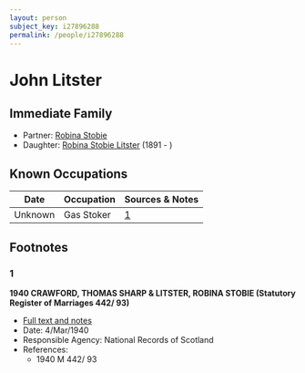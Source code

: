 ```yaml
---
layout: person
subject_key: i27896288
permalink: /people/i27896288
---
```


# John Litster

## Immediate Family

* Partner: [Robina Stobie](./@73873122@-robina-stobie-b-d.md)
* Daughter: [Robina Stobie Litster](./@99806264@-robina-stobie-litster-b1891-d.md) (1891 - )

## Known Occupations

Date | Occupation | Sources & Notes
---|---|---
Unknown | Gas Stoker | [1](#1)

## Footnotes

### 1

**1940 CRAWFORD, THOMAS SHARP & LITSTER, ROBINA STOBIE (Statutory Register of Marriages 442/ 93)**

* [Full text and notes](../sources/@60226534@-1940-crawford,-thomas-sharp-&-litster,-robina-stobie-statutory-register-of-marriages-442-93-.md)
* Date: 4/Mar/1940
* Responsible Agency: National Records of Scotland
* References: 
  * 1940 M 442/ 93

